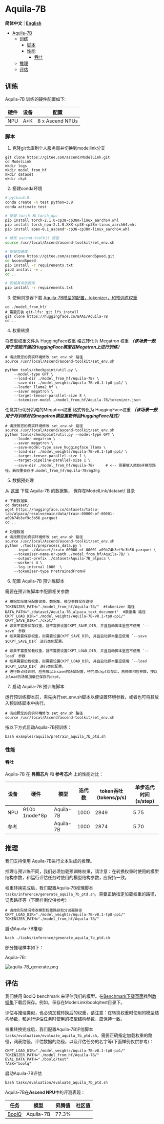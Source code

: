 # Aquila-7B
<p align="left">
        <b>简体中文</b> |
        <b><a href="https://gitee.com/ascend/ModelLink/blob/modellink/examples/bloom/README_en.md">English</a> </b> 
    </p>
</p>

- [Aquila-7B](#Aquila-7B)
  - [训练](#训练)
    - [脚本](#脚本)
    - [性能](#性能)
      - [吞吐](#吞吐)
  - [推理](#推理)
  - [评估](#评估)

## 训练

Aquila-7B 训练的硬件配置如下:


|  硬件 |  设备 |        配置       |
|:---:|:---:|:---------------:|
| NPU | A+K | 8 x Ascend NPUs |

### 脚本

1. 克隆git仓库到个人服务器并切换到modellink分支
```shell
git clone https://gitee.com/ascend/ModelLink.git
cd ModelLink
mkdir logs
mkdir model_from_hf
mkdir dataset
mkdir ckpt
```

2. 搭建conda环境

```bash
# python3.8
conda create -n test python=3.8
conda activate test

# 安装 torch 和 torch_npu 
pip install torch-2.1.0-cp38-cp38m-linux_aarch64.whl
pip install torch_npu-2.1.0.XXX-cp38-cp38m-linux_aarch64.whl
pip install apex-0.1_ascend*-cp38-cp38m-linux_aarch64.whl

# 修改 ascend-toolkit 路径
source /usr/local/Ascend/ascend-toolkit/set_env.sh 

# 安装加速库
git clone https://gitee.com/ascend/AscendSpeed.git
cd AscendSpeed
pip install -r requirements.txt 
pip3 install -e .
cd ..

# 安装其余依赖库
pip install -r requirements.txt 
```

3. 使用浏览器下载 [Aquila-7B模型的配置，tokenizer，和预训练权重](https://huggingface.co/BAAI/Aquila-7B/tree/main)

```shell
cd ./model_from_hf/
# 需要安装 git-lfs: git lfs install
git clone https://huggingface.co/BAAI/Aquila-7B
cd ..
```

4. 权重转换

将模型权重文件从 HuggingFace权重 格式转化为 Megatron 权重
***（该场景一般用于使能开源的HuggingFace模型在Megatron上进行训练）***

```shell
# 请按照您的真实环境修改 set_env.sh 路径
source /usr/local/Ascend/ascend-toolkit/set_env.sh

python tools/checkpoint/util.py \
    --model-type GPT \
    --load-dir ./model_from_hf/Aquila-7B/ \
    --save-dir ./model_weights/Aquila-7B-v0.1-tp8-pp1/ \
    --loader llama2_hf \
    --saver megatron \
    --target-tensor-parallel-size 8 \
    --tokenizer-model ./model_from_hf/Aquila-7B/tokenizer.json
```

任意并行切分策略的Megatron权重 格式转化为 HuggingFace权重
***（该场景一般用于将训练好的megatron模型重新转回HuggingFace格式）***
```shell
# 请按照您的真实环境修改 set_env.sh 路径
source /usr/local/Ascend/ascend-toolkit/set_env.sh
python tools/checkpoint/util.py --model-type GPT \
    --loader megatron \
    --saver megatron \
    --save-model-type save_huggingface_llama \
    --load-dir ./model_weights/Aquila-7B-v0.1-tp8-pp1/ \
    --target-tensor-parallel-size 1 \
    --target-pipeline-parallel-size 1 \
    --save-dir ./model_from_hf/Aquila-7B/     # <-- 需要填入原始HF模型路径，新权重会存于.model_from_hf/Aquila-7B/mg2hg
```

5. 数据预处理

从 [这里](https://huggingface.co/datasets/tatsu-lab/alpaca/resolve/main/data/train-00000-of-00001-a09b74b3ef9c3b56.parquet) 下载 Aquila-7B 的数据集， 保存在ModelLink/dataset/ 目录

```shell
# 下载数据集
cd dataset/
wget https://huggingface.co/datasets/tatsu-lab/alpaca/resolve/main/data/train-00000-of-00001-a09b74b3ef9c3b56.parquet
cd ..

# 处理数据  
# 请按照您的真实环境修改 set_env.sh 路径
source /usr/local/Ascend/ascend-toolkit/set_env.sh
python ./tools/preprocess_data.py \
    --input ./dataset/train-00000-of-00001-a09b74b3ef9c3b56.parquet \
    --tokenizer-name-or-path ./model_from_hf/Aquila-7B/ \
    --output-prefix ./dataset/Aquila-7B_alpaca \
    --workers 4 \
    --log-interval 1000  \
    --tokenizer-type PretrainedFromHF
```


6. 配置 Aquila-7B 预训练脚本

需要在预训练脚本中配置相关参数
```shell
# 根据实际情况配置词表、数据集、模型参数保存路径
TOKENIZER_PATH="./model_from_hf/Aquila-7B/"  #tokenizer 路径
DATA_PATH="./dataset/Aquila-7B_alpaca_text_document"  #数据集 路径
CKPT_LOAD_DIR="./model_weights/Aquila-7B-v0.1-tp8-pp1/"
CKPT_SAVE_DIR="./ckpt/"
# 如果不需要保存权重，就不需要设置CKPT_SAVE_DIR, 并且启动脚本里应不使用 `--save` 参数
# 如果需要保存权重，则需要设置CKPT_SAVE_DIR, 并且启动脚本里应使用 `--save $CKPT_SAVE_DIR` 进行类似配置。

# 如果不需要加载权重，就不需要设置CKPT_LOAD_DIR, 并且启动脚本里应不使用 `--load` 参数
# 如果需要加载权重，则需要设置CKPT_LOAD_DIR, 并且启动脚本里应使用 `--load $CKPT_LOAD_DIR` 进行类似配置。
# 进行断点续训时，应先按以上save的场景配置，待完成ckpt保存后，再修改相应参数，按以上load的场景加载已保存的ckpt。
```

7. 启动 Aquila-7B 预训练脚本

运行预训练脚本前，需先执行set_env.sh脚本以便设置环境参数，或者也可将其放入预训练脚本中执行。
```shell
# 请按照您的真实环境修改 set_env.sh 路径
source /usr/local/Ascend/ascend-toolkit/set_env.sh
```

按以下方式启动Aquila-7B预训练：
```shell
bash examples/aquila/pretrain_aquila_7b_ptd.sh
```

### 性能

#### 吞吐
Aquila-7B 在 **昇腾芯片** 和 **参考芯片** 上的性能对比：

| 设备 | 硬件           | 模型       | 迭代数| token吞吐 (tokens/p/s) | 单步迭代时间 (s/step) |
|------|---------------|------------|------|------------------------|----------------------|
| NPU  | 910b 1node*8p | Aquila-7B  | 1000 | 2849                  | 5.75                  | 
| 参考  |              | Aquila-7B  | 1000 | 2874                   |    5.70               | 



## 推理

我们支持使用 Aquila-7B进行文本生成的推理。

推理与预训练不同，我们必须加载预训练权重，请注意：在转换权重时使用的模型结构参数，和运行评估任务时使用的模型结构参数，应保持一致。

权重转换完成后，我们配置Aquila-7B推理脚本`tasks/inference/generate_aquila_7b_ptd.sh`，需要正确指定加载权重的路径，词表路径等（下面样例仅供参考）

```shell
# 请按实际情况修改模型权重路径和分词器路径
CKPT_LOAD_DIR="./model_weights/Aquila-7B-v0.1-tp8-pp1/"
TOKENIZER_PATH="./model_from_hf/Aquila-7B/"
```

启动Aquila-7B推理:
```shell
bash ./tasks/inference/generate_aquila_7b_ptd.sh
```

部分推理样本如下：

Aquila-7B:

![aquila-7B_generate.png](../../sources/images/aquila/aquila_7B_generate_ptd_0205.png)


## 评估

我们使用 BoolQ benchmark 来评估我们的模型。在[Benchmark下载页面](https://github.com/google-research-datasets/boolean-questions)找到[数据集](https://storage.cloud.google.com/boolq/dev.jsonl)下载后保存。例如，保存在ModelLink/boolq/test目录下。

评估与推理类似，也必须加载转换后的权重，请注意：在转换权重时使用的模型结构参数，和运行评估任务时使用的模型结构参数，应保持一致。

权重转换完成后，我们配置Aquila-7B评估脚本 `tasks/evaluation/evaluate_aquila_7b_ptd.sh`，需要正确指定加载权重的路径，词表路径，评估数据的路径，以及评估任务的名字等(下面样例仅供参考)：

```shell
CKPT_LOAD_DIR="./model_weights/Aquila-7B-v0.1-tp8-pp1/"
TOKENIZER_PATH="./model_from_hf/Aquila-7B/"
EVAL_DATA_PATH="./boolq/test"
TASK="boolq"
```

启动Aquila-7B评估
```shell
bash tasks/evaluation/evaluate_aquila_7b_ptd.sh
```

Aquila-7B在**Ascend NPU**中的评测表现：

| 任务                                                                   | 模型       | 昇腾值|社区值|
|------------------------------------------------------------------------|------------|--------|------|
| [BoolQ](https://github.com/google-research-datasets/boolean-questions) | Aquila-7B  | 77.3% |      |
